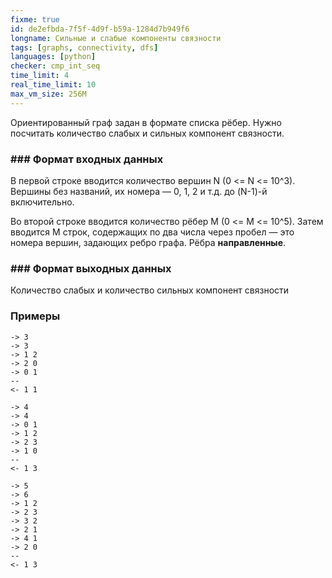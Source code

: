 ```yaml
---
fixme: true
id: de2efbda-7f5f-4d9f-b59a-1284d7b949f6
longname: Сильные и слабые компоненты связности
tags: [graphs, connectivity, dfs]
languages: [python]
checker: cmp_int_seq
time_limit: 4
real_time_limit: 10
max_vm_size: 256M
---
```


Ориентированный граф задан в формате списка рёбер. Нужно посчитать количество слабых и сильных компонент связности.

### ### Формат входных данных

В первой строке вводится количество вершин N (0 <= N <= 10^3). Вершины без названий, их номера — 0, 1, 2 и т.д. до (N-1)-й включительно.

Во второй строке вводится количество рёбер M (0 <= M <= 10^5). Затем вводится M строк, содержащих по два числа через пробел — это номера вершин, задающих ребро графа. Рёбра **направленные**.

### ### Формат выходных данных

Количество слабых и количество сильных компонент связности

### Примеры

```
-> 3
-> 3
-> 1 2
-> 2 0
-> 0 1
--
<- 1 1
```

```
-> 4
-> 4
-> 0 1
-> 1 2
-> 2 3
-> 1 0
--
<- 1 3
```

```
-> 5
-> 6
-> 1 2
-> 2 3
-> 3 2
-> 2 1
-> 4 1
-> 2 0
--
<- 1 3
```
